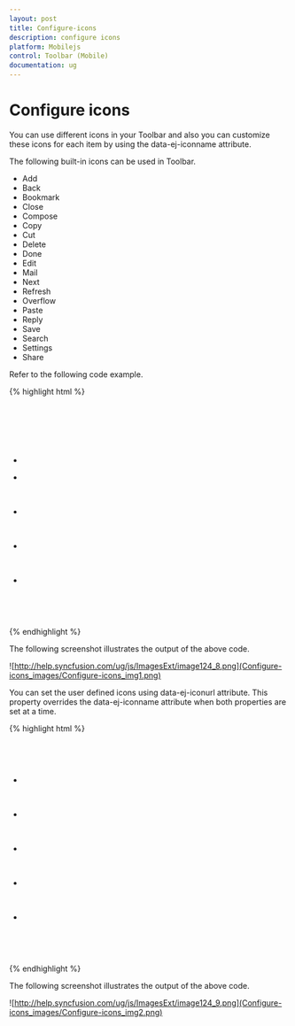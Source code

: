 ```yaml
---
layout: post
title: Configure-icons
description: configure icons
platform: Mobilejs
control: Toolbar (Mobile)
documentation: ug
---
```


# Configure icons

You can use different icons in your Toolbar and also you can customize these icons for each item by using the data-ej-iconname attribute.

The following built-in icons can be used in Toolbar.

* Add
* Back
* Bookmark
* Close
* Compose
* Copy
* Cut
* Delete
* Done
* Edit
* Mail
* Next
* Refresh
* Overflow
* Paste
* Reply
* Save
* Search
* Settings
* Share

Refer to the following code example.

{% highlight html %}

   <div data-role="ejmtoolbar" id="toolbar_sample">

            <ul>

                <li data-ej-iconname="add" li>

                <li data-ej-iconname="cut"></li>

                <li data-ej-iconname="copy"></li>

                <li data-ej-iconname="save"></li>

                <li data-ej-iconname="search"></li>

            </ul>

     </div>

{% endhighlight %}

The following screenshot illustrates the output of the above code.

![http://help.syncfusion.com/ug/js/ImagesExt/image124_8.png](Configure-icons_images/Configure-icons_img1.png)



You can set the user defined icons using data-ej-iconurl attribute. This property overrides the data-ej-iconname attribute when both properties are set at a time. 

{% highlight html %}

<div data-role="ejmtoolbar" id="sample-toolbar" style="z-index: 100000;">

            <ul>

                <li data-ej-iconurl=" http://js.syncfusion.com/UG/Mobile/Content/toolbar/back.png"></li>

                <li data-ej-iconurl=" http://js.syncfusion.com/UG/Mobile/Content/toolbar/forward.png"></li>

                <li data-ej-iconurl=" http://js.syncfusion.com/UG/Mobile/Content/toolbar/plugin.png"></li>

                <li data-ej-iconurl=" http://js.syncfusion.com/UG/Mobile/Content/toolbar/edit.png"></li>

                <li data-ej-iconurl=" http://js.syncfusion.com/UG/Mobile/Content/toolbar/airoplane_mode.png"></li>

            </ul>

        </div>

{% endhighlight %}

The following screenshot illustrates the output of the above code.

![http://help.syncfusion.com/ug/js/ImagesExt/image124_9.png](Configure-icons_images/Configure-icons_img2.png)



